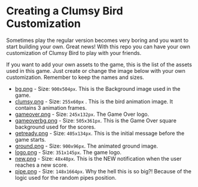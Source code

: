 Creating a Clumsy Bird Customization
====================================
Sometimes play the regular version becomes very boring and you want
to start building your own. Great news! With this repo you can have your own
customization of Clumsy Bird to play with your friends.

If you want to add your own assets to the game, this is the list of the assets used in this game. Just create or change the image
below with your own customization. Remember to keep the names and sizes.
- [bg.png](https://t3.ftcdn.net/jpg/01/36/89/30/360_F_136893040_rrGzTIulop7TfMHkMGAjiHQybsoDxl6f.jpg) - Size: `900x504px`. This is the Background image used in the game.
- [clumsy.png](https://raw.githubusercontent.com/ellisonleao/clumsy-bird/gh-pages/data/img/clumsy.pngs) - Size: `255x60px` . This is the bird animation image. It contains 3 animation frames.
- [gameover.png](https://raw.githubusercontent.com/ellisonleao/clumsy-bird/gh-pages/data/img/gameover.png) - Size: `245x132px`. The Game Over logo.
- [gameoverbg.png](https://raw.githubusercontent.com/ellisonleao/clumsy-bird/gh-pages/data/img/gameoverbg.png) - Size: `505x361px`. This is the Game Over square background used for the scores.
- [getready.png](https://raw.githubusercontent.com/ellisonleao/clumsy-bird/gh-pages/data/img/getready.png) - Size: `405x134px`. This is the initial message before the game starts.
- [ground.png](https://raw.githubusercontent.com/ellisonleao/clumsy-bird/gh-pages/data/img/ground.png) - Size: `900x96px`. The animated ground image.
- [logo.png](https://raw.githubusercontent.com/ellisonleao/clumsy-bird/gh-pages/data/img/logo.png) - Size: `351x145px`. The game logo.
- [new.png](https://raw.githubusercontent.com/ellisonleao/clumsy-bird/gh-pages/data/img/new.png) - Size: `48x48px`. This is the NEW notification when the user reaches a new score.
- [pipe.png](https://raw.githubusercontent.com/ellisonleao/clumsy-bird/gh-pages/data/img/pipe.png) - Size: `148x1664px`. Why the hell this is so big?! Because of the logic used for the random pipes position.


